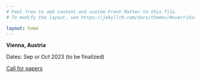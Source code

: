 ```yaml
---
# Feel free to add content and custom Front Matter to this file.
# To modify the layout, see https://jekyllrb.com/docs/themes/#overriding-theme-defaults

layout: home
---
```


**Vienna, Austria**

Dates: Sep or Oct 2023 (to be finalized)

[Call for papers](cfp.html)